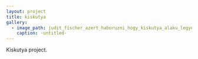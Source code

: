 ```yaml
---
layout: project
title: kiskutya
gallery:
  - image_path: judit_fischer_azert_haboruzni_hogy_kiskutya_alaku_legyen_az_orszag_2007-788x525.jpg
    caption: -untitled-
---
```


Kiskutya project.